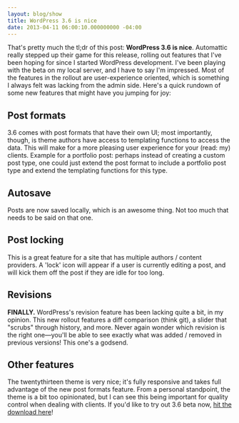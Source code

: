 ```yaml
---
layout: blog/show
title: WordPress 3.6 is nice
date: 2013-04-11 06:00:10.000000000 -04:00
---
```

That's pretty much the tl;dr of this post: **WordPress 3.6 is nice**. Automattic really stepped up their game for this release, rolling out features that I've been hoping for since I started WordPress development. I've been playing with the beta on my local server, and I have to say I'm impressed. Most of the features in the rollout are user-experience oriented, which is something I always felt was lacking from the admin side. Here's a quick rundown of some new features that might have you jumping for joy:

## Post formats

3.6 comes with post formats that have their own UI; most importantly, though, is theme authors have access to templating functions to access the data. This will make for a more pleasing user experience for your (read: my) clients. Example for a portfolio post: perhaps instead of creating a custom post type, one could just extend the post format to include a portfolio post type and extend the templating functions for this type.

## Autosave

Posts are now saved locally, which is an awesome thing. Not too much that needs to be said on that one.

## Post locking

This is a great feature for a site that has multiple authors / content providers. A 'lock' icon will appear if a user is currently editing a post, and will kick them off the post if they are idle for too long.

## Revisions

**FINALLY.** WordPress's revision feature has been lacking quite a bit, in my opinion. This new rollout features a diff comparison (think git), a slider that "scrubs" through history, and more. Never again wonder which revision is the right one—you'll be able to see exactly what was added / removed in previous versions! This one's a godsend.

## Other features

The twentythirteen theme is very nice; it's fully responsive and takes full advantage of the new post formats feature. From a personal standpoint, the theme is a bit too opinionated, but I can see this being important for quality control when dealing with clients. If you'd like to try out 3.6 beta now, [hit the download here](http://wordpress.org/wordpress-3.6-beta1.zip "Wordpress 3.6 beta")!
